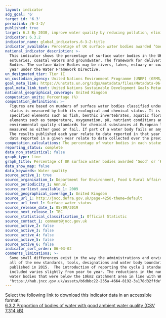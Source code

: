 ```yaml
---
layout: indicator
sdg_goal: '6'
target_id: '6.3'
permalink: /6-3-2/
published: true
target: 6.3 By 2030, improve water quality by reducing pollution, eliminating dumping and minimizing release of hazardous chemicals and materials, halving the proportion of untreated wastewater and substantially increasing recycling and safe reuse globally
indicator: 6.3.2
indicator_name: global_indicators.6-3-2-title
indicator_available: Percentage of UK surface water bodies awarded ‘Good’ or ‘High’, by water body type, under the Water Framework Directive
national_indicator_description: >-
  This indicator shows the percentage of surface water bodies in the UK awarded a good or high surface water status classification under the Water Framework Directive. The purpose of the Water Framework Directive is to establish a framework for the protection of inland surface waters,
  estuaries, coastal waters and groundwater. The framework for delivering the Directive is through River Basin Management Planning. The UK has been split into several River Basin Districts. Each River Basin District has been characterised into smaller management units known as Water
  Bodies. The surface Water Bodies may be rivers, lakes, estuary or coastal. Surface water status is measured by both its ecological and chemical status. It is assessed against the scale of high, good, moderate, poor and bad. The results published each year relate to data reported in that
  year under the Water Framework Directive.
un_designated_tier: Tier II
un_custodian_agency: United Nations Environment Programme (UNEP) (GEMS/Water)
goal_meta_link: https://unstats.un.org/sdgs/metadata/files/Metadata-06-03-02.pdf
goal_meta_link_text: United Nations Sustainable Development Goals Metadata (PDF 4.0 MB)
national_geographical_coverage: United Kingdom
computation_units: Percentage (%)
computation_definitions: >-
  Figures are based on numbers of surface water bodies classified under the Water Framework Directive (WFD) in England, Wales, Scotland and Northern Ireland. Includes rivers, canals (Northern Ireland does not report on canals), lakes, estuaries and coastal water bodies. Surface water
  status is measured by both its ecological and chemical status. It is assessed against the scale of high, good, moderate, poor and bad. The ecological status of surface waters is assessed according to the following criteria - Biological quality (measured by composition and abundance of
  specified elements such as fish, benthic invertebrates, aquatic flora); Hydromorphological quality (measured by reference to elements such as river continuity, channel patterns, dynamics of flow or substrate of the river bed); and Physico-chemical quality (measured by reference to
  elements such as temperature, oxygenation, pH, nutrient conditions and the concentrations of specific pollutants [synthetic and non-synthetic]). The chemical status of surface waters is assessed according to the following criteria - Chemical quality (measured by reference to
  environmental quality standards for chemical substances at European level). These standards specify maximum annual average concentrations for specific water pollutants. The specific requirements differ depending on which type of surface water body is being monitored. Chemical status is
  measured as either good or fail. If part of a water body fails on any one of the criteria monitored, it will fail to achieve or lose good status. This is described as the "one out all out" approach.
  The results published each year relate to data reported in that year under the WFD;
  data reported in a given year relate to data collected over the previous year (for Scotland) and previous 3 years (for England, Wales and Northern Ireland).
computation_calculations: The percentage of water bodies in each status class has been calculated based on the total number of water bodies assessed in each year. Totals may not agree due to rounding.
reporting_status: complete
data_non_statistical: false
graph_type: line
graph_title: Percentage of UK surface water bodies awarded ‘Good’ or ‘High’ water quality status
data_show_map: false
data_keywords: Water quality
source_active_1: true
source_organisation_1: Department for Environment, Food & Rural Affairs (Defra)
source_periodicity_1: Annual
source_earliest_available_1: 2009
source_geographical_coverage_1: United Kingdom
source_url_1: http://jncc.defra.gov.uk/page-4250-theme=default
source_url_text_1: Surface water status
source_release_date_1: 05/09/2019
source_next_release_1: TBC
source_statistical_classification_1: Official Statistic 
source_contact_1: comment@jncc.gov.uk 
source_active_2: false
source_active_3: false
source_active_4: false
source_active_5: false
source_active_6: false
indicator_sort_order: 06-03-02
comments_limitations: >-
  Some small differences exist in the way the administrations and environment agencies implement the methods and tools for assessing water body status. The introduction of new Water Framework Directive (WFD) monitoring data and classification standards (including a new baseline adopting
  all of the new standards, tools, designations and water body boundaries) in 2014 has led to a step change in the number of water bodies assessed as being in each status class in following years. The formal reporting of new standards in cycle 2 of WFD has used the second cycle plans
  published in 2015.  The introduction of reporting the cycle 2 standards has differed amongst the UK countries. The percentage of water bodies in each status class has been calculated based on the total number of water bodies assessed in each year. The number of water body assessments
  included varies slightly from year to year. The reductions in the number of assessments made in 2015 and 2016 were primarily due to Wales and then England adopting the monitoring and classification standards laid down in Cycle 2 of the WFD. This resulted in the removal of a number of
  water bodies that were below the 10km2 catchment area in line with WFD guidance. While data is available from 2009, it is not reported here because data from 2015 onwards are not directly comparable to those in earlier years. Data from 2009 is available from the <a href=
  "https://hub.jncc.gov.uk/assets/b6dbbc22-235a-4664-8192-3a178d32ffde">Joint Nature Conservation Committee's</a> website. Data follows the UN specification for this indicator. This indicator has been identified in collaboration with topic experts.
---
```

Select the following link to download this indicator data in an accessible format:<br>[6.3.2 Proportion of bodies of water with good ambient water quality (CSV 7.314 kB)](https://sustainabledevelopment-uk.github.io/sdg-data/data/6-3-2.csv)
